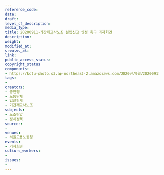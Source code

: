 ```yaml
---
reference_code: 
date: 
draft: 
level_of_description: 
media_type: 
title: 20200911-기간제교사노조 설립신고 인정 촉구 기자회견
description: 
weight: 
modified_at: 
created_at: 
link: 
public_access_status: 
copyright_status: 
components:
- https://kctu-photo.s3.ap-northeast-2.amazonaws.com/2020년/9월/20200911-기간제교사노조+설립신고+인정+촉구+기자회견/_PIG3836.JPG
tags:
- 
creators:
- 총연맹
- 노동단체
- 법률단체
- 기간제교사노조
subjects:
- 노조탄압
- 정치정책
sources:
- 
venues:
- 서울고용노동청
events:
- 기자회견
culture_workers:
- 
issues:
- 
---
```

